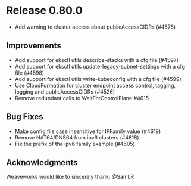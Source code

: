 # Release 0.80.0

- Add warning to cluster access about publicAccessCIDRs (#4576)

## Improvements

- Add support for eksctl utils describe-stacks with a cfg file (#4597)
- Add support for eksctl utils update-legacy-subnet-settings with a cfg file (#4598)
- Add support for eksctl utils write-kubeconfig with a cfg file (#4599)
- Use CloudFormation for cluster endpoint access control, tagging, logging and publicAccessCIDRs (#4526)
- Remove redundant calls to WaitForControlPlane #4615

## Bug Fixes

- Make config file case insensitive for IPFamily value (#4619)
- Remove NAT64/DNS64 from ipv6 clusters (#4618)
- Fix the prefix of the ipv6 family example (#4605)

## Acknowledgments
Weaveworks would like to sincerely thank:
@SamLR

